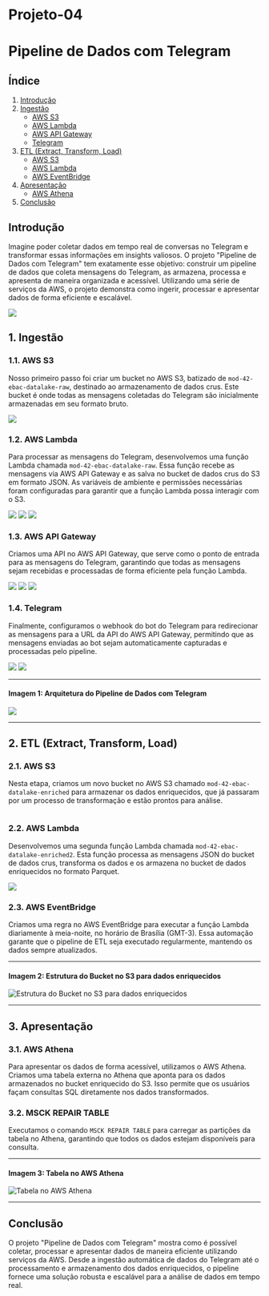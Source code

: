 # Projeto-04
<!DOCTYPE html>
<html lang="pt-BR">
<head>
    <meta charset="UTF-8">
    <title>Pipeline de Dados com Telegram</title>
</head>
<body>

<h1>Pipeline de Dados com Telegram</h1>

<h2>Índice</h2>
<ol>
    <li><a href="#introducao">Introdução</a></li>
    <li><a href="#ingestao">Ingestão</a>
        <ul>
            <li><a href="#aws-s3">AWS S3</a></li>
            <li><a href="#aws-lambda">AWS Lambda</a></li>
            <li><a href="#aws-api-gateway">AWS API Gateway</a></li>
            <li><a href="#telegram">Telegram</a></li>
        </ul>
    </li>
    <li><a href="#etl">ETL (Extract, Transform, Load)</a>
        <ul>
            <li><a href="#aws-s3-2">AWS S3</a></li>
            <li><a href="#aws-lambda-2">AWS Lambda</a></li>
            <li><a href="#aws-eventbridge">AWS EventBridge</a></li>
        </ul>
    </li>
    <li><a href="#apresentacao">Apresentação</a>
        <ul>
            <li><a href="#aws-athena">AWS Athena</a></li>
        </ul>
    </li>
    <li><a href="#conclusao">Conclusão</a></li>
</ol>

<h2 id="introducao">Introdução</h2>
<p>Imagine poder coletar dados em tempo real de conversas no Telegram e transformar essas informações em insights valiosos. O projeto "Pipeline de Dados com Telegram" tem exatamente esse objetivo: construir um pipeline de dados que coleta mensagens do Telegram, as armazena, processa e apresenta de maneira organizada e acessível. Utilizando uma série de serviços da AWS, o projeto demonstra como ingerir, processar e apresentar dados de forma eficiente e escalável.</p>
<img src="images/introducao_4.1.png">
<h2 id="ingestao">1. Ingestão</h2>

<h3 id="aws-s3">1.1. AWS S3</h3>
<p>Nosso primeiro passo foi criar um bucket no AWS S3, batizado de <code>mod-42-ebac-datalake-raw</code>, destinado ao armazenamento de dados crus. Este bucket é onde todas as mensagens coletadas do Telegram são inicialmente armazenadas em seu formato bruto.</p>
<img src="images/1.1. AWS S3.png">
<h3 id="aws-lambda">1.2. AWS Lambda</h3>
<p>Para processar as mensagens do Telegram, desenvolvemos uma função Lambda chamada <code>mod-42-ebac-datalake-raw</code>. Essa função recebe as mensagens via AWS API Gateway e as salva no bucket de dados crus do S3 em formato JSON. As variáveis de ambiente e permissões necessárias foram configuradas para garantir que a função Lambda possa interagir com o S3.</p>
<img src="images/AWS Lambda1.png">
<img src="images/AWS Lambda2.png">
<img src="images/AWS Lambda3.png">
<h3 id="aws-api-gateway">1.3. AWS API Gateway</h3>
<p>Criamos uma API no AWS API Gateway, que serve como o ponto de entrada para as mensagens do Telegram, garantindo que todas as mensagens sejam recebidas e processadas de forma eficiente pela função Lambda.</p>
<img src="images/AWS API Gateway1.png">
<img src="images/AWS API Gateway2.png">
<img src="images/AWS API Gateway3.png">
<h3 id="telegram">1.4. Telegram</h3>
<p>Finalmente, configuramos o webhook do bot do Telegram para redirecionar as mensagens para a URL da API do AWS API Gateway, permitindo que as mensagens enviadas ao bot sejam automaticamente capturadas e processadas pelo pipeline.</p>
<img src="images/telegram1.png">
<img src="images/telegram2.png">
<hr>
<h4>Imagem 1: Arquitetura do Pipeline de Dados com Telegram</h4>
<img src="images/introducao_4.1.png">
<hr>

<h2 id="etl">2. ETL (Extract, Transform, Load)</h2>

<h3 id="aws-s3-2">2.1. AWS S3</h3>
<p>Nesta etapa, criamos um novo bucket no AWS S3 chamado <code>mod-42-ebac-datalake-enriched</code> para armazenar os dados enriquecidos, que já passaram por um processo de transformação e estão prontos para análise.</p>
<img src="  ">
<h3 id="aws-lambda-2">2.2. AWS Lambda</h3>
<p>Desenvolvemos uma segunda função Lambda chamada <code>mod-42-ebac-datalake-enriched2</code>. Esta função processa as mensagens JSON do bucket de dados crus, transforma os dados e os armazena no bucket de dados enriquecidos no formato Parquet.</p>
<img src="images/2_2AWS Lambda.png">

<h3 id="aws-eventbridge">2.3. AWS EventBridge</h3>
<p>Criamos uma regra no AWS EventBridge para executar a função Lambda diariamente à meia-noite, no horário de Brasília (GMT-3). Essa automação garante que o pipeline de ETL seja executado regularmente, mantendo os dados sempre atualizados.</p>

<hr>
<h4>Imagem 2: Estrutura do Bucket no S3 para dados enriquecidos</h4>
<img src="URL_da_Imagem" alt="Estrutura do Bucket no S3 para dados enriquecidos">
<hr>

<h2 id="apresentacao">3. Apresentação</h2>

<h3 id="aws-athena">3.1. AWS Athena</h3>
<p>Para apresentar os dados de forma acessível, utilizamos o AWS Athena. Criamos uma tabela externa no Athena que aponta para os dados armazenados no bucket enriquecido do S3. Isso permite que os usuários façam consultas SQL diretamente nos dados transformados.</p>

<h3>3.2. MSCK REPAIR TABLE</h3>
<p>Executamos o comando <code>MSCK REPAIR TABLE</code> para carregar as partições da tabela no Athena, garantindo que todos os dados estejam disponíveis para consulta.</p>

<hr>
<h4>Imagem 3: Tabela no AWS Athena</h4>
<img src="URL_da_Imagem" alt="Tabela no AWS Athena">
<hr>

<h2 id="conclusao">Conclusão</h2>
<p>O projeto "Pipeline de Dados com Telegram" mostra como é possível coletar, processar e apresentar dados de maneira eficiente utilizando serviços da AWS. Desde a ingestão automática de dados do Telegram até o processamento e armazenamento dos dados enriquecidos, o pipeline fornece uma solução robusta e escalável para a análise de dados em tempo real.</p>

</body>
</html>
